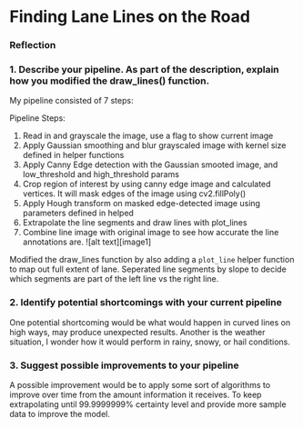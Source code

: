 # **Finding Lane Lines on the Road** 

### Reflection

### 1. Describe your pipeline. As part of the description, explain how you modified the draw_lines() function.

My pipeline consisted of 7 steps: 

Pipeline Steps:
1. Read in and grayscale the image, use a flag to show current image
2. Apply Gaussian smoothing and blur grayscaled image with kernel size defined in helper functions
3. Apply Canny Edge detection with the Gaussian smooted image, and low_threshold and high_threshold params
4. Crop region of interest by using canny edge image and calculated vertices. It will mask edges of the image using cv2.fillPoly()
5. Apply Hough transform on masked edge-detected image using parameters defined in helped
6. Extrapolate the line segments and draw lines with plot_lines
7. Combine line image with original image to see how accurate the line annotations are.
![alt text][image1]

Modified the draw_lines function by also adding a `plot_line` helper function to map out full extent of lane.
Seperated line segments by slope to decide which segments are part of the left line vs the right line.


### 2. Identify potential shortcomings with your current pipeline

One potential shortcoming would be what would happen in curved lines on high ways, may produce unexpected results.
Another is the weather situation, I wonder how it would perform in rainy, snowy, or hail conditions. 

### 3. Suggest possible improvements to your pipeline

A possible improvement would be to apply some sort of algorithms to improve over time from the amount information it receives. To keep extrapolating until 99.9999999% certainty level and provide more sample data to improve the model.
